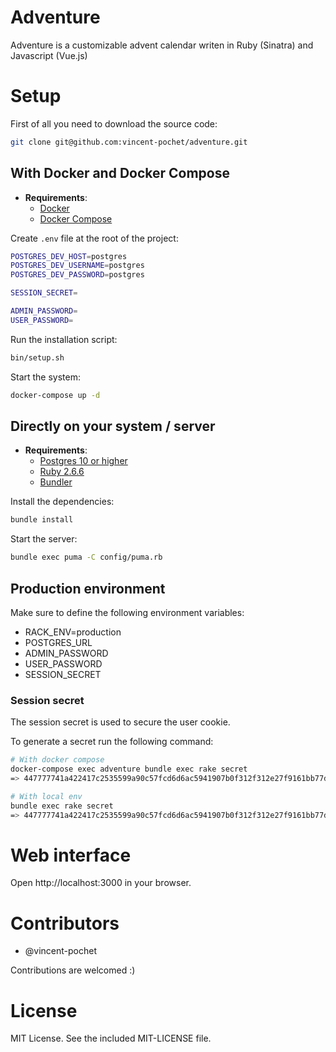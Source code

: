 Adventure
==

Adventure is a customizable advent calendar writen in Ruby (Sinatra) and Javascript (Vue.js)

# Setup

First of all you need to download the source code:

```bash
git clone git@github.com:vincent-pochet/adventure.git
```

## With Docker and Docker Compose

- **Requirements**:
  - [Docker](https://docs.docker.com/engine/install/)
  - [Docker Compose](https://docs.docker.com/compose/install/)


Create `.env` file at the root of the project:
```bash
POSTGRES_DEV_HOST=postgres
POSTGRES_DEV_USERNAME=postgres
POSTGRES_DEV_PASSWORD=postgres

SESSION_SECRET=

ADMIN_PASSWORD=
USER_PASSWORD=
```

Run the installation script:
```bash
bin/setup.sh
```

Start the system:
```bash
docker-compose up -d
```

## Directly on your system / server

- **Requirements**:
  - [Postgres 10 or higher](https://www.postgresql.org/download/)
  - [Ruby 2.6.6](https://www.ruby-lang.org/en/downloads/)
  - [Bundler](https://bundler.io/)

Install the dependencies:
```bash
bundle install
```

Start the server:
```bash
bundle exec puma -C config/puma.rb
```

## Production environment

Make sure to define the following environment variables:
- RACK_ENV=production
- POSTGRES_URL
- ADMIN_PASSWORD
- USER_PASSWORD
- SESSION_SECRET

### Session secret

The session secret is used to secure the user cookie.

To generate a secret run the following command:
```bash
# With docker compose
docker-compose exec adventure bundle exec rake secret
=> 447777741a422417c2535599a90c57fcd6d6ac5941907b0f312f312e27f9161bb77d61e44be3150e3fa7b8dd48ac6c8e0bf9ddffc8b748ef54ff2a64832aaaac

# With local env
bundle exec rake secret
=> 447777741a422417c2535599a90c57fcd6d6ac5941907b0f312f312e27f9161bb77d61e44be3150e3fa7b8dd48ac6c8e0bf9ddffc8b748ef54ff2a64832aaaac

```

# Web interface

Open http://localhost:3000 in your browser.

# Contributors

- @vincent-pochet

Contributions are welcomed :)

# License

MIT License. See the included MIT-LICENSE file.
